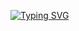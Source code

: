 [![Typing SVG](https://readme-typing-svg.demolab.com?font=Fira+Code&duration=2500&pause=100&color=F6F751&multiline=true&repeat=false&width=435&height=110&lines=Noah+Sabaj;Software+Developer+%40+UWM;Mobile+%26+Fullstack+Developer;CS+Student+%40+Oakland+University)](https://git.io/typing-svg)
